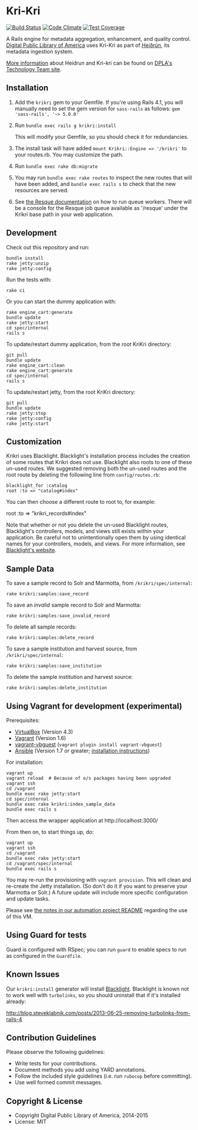 Kri-Kri
=======

[![Build Status](https://travis-ci.org/dpla/KriKri.svg?branch=develop)](https://travis-ci.org/dpla/KriKri) [![Code Climate](https://codeclimate.com/github/dpla/KriKri/badges/gpa.svg)](https://codeclimate.com/github/dpla/KriKri) [![Test Coverage](https://codeclimate.com/github/dpla/KriKri/badges/coverage.svg)](https://codeclimate.com/github/dpla/KriKri)

A Rails engine for metadata aggregation, enhancement, and quality control.
[Digital Public Library of America](http://dp.la/) uses Kri-Kri as part of
[Heiðrún](https://github.com/dpla/heidrun), its metadata ingestion system.

[More information](https://digitalpubliclibraryofamerica.atlassian.net/wiki/display/TECH/Heidrun) about Heidrun and Kri-kri can be found on [DPLA's Technology Team site](https://digitalpubliclibraryofamerica.atlassian.net/wiki/display/TECH).

Installation
-------------

1. Add the `krikri` gem to your Gemfile. If you're using Rails 4.1, you will
   manually need to set the gem version for `sass-rails` as follows:
   `gem 'sass-rails', '~> 5.0.0'`

2. Run `bundle exec rails g krikri:install`

   This will modify your Gemfile, so you should check it for redundancies.

3. The install task will have added `mount Krikri::Engine => '/krikri'` to
   your routes.rb.  You may customize the path.

4. Run `bundle exec rake db:migrate`

5. You may run `bundle exec rake routes` to inspect the new routes that
   will have been added, and `bundle exec rails s` to check that the new
   resources are served.

6. See [the Resque documentation](https://github.com/resque/resque/tree/1-x-stable)
   on how to run queue workers.  There will be a console for the Resque job
   queue available as '/resque' under the Krikri base path in your web
   application.


Development
-----------

Check out this repository and run:

    bundle install
    rake jetty:unzip
    rake jetty:config

Run the tests with:

    rake ci

Or you can start the dummy application with:

    rake engine_cart:generate
    bundle update
    rake jetty:start
    cd spec/internal
    rails s

To update/restart dummy application, from the root KriKri directory:

    git pull
    bundle update
    rake engine_cart:clean
    rake engine_cart:generate
    cd spec/internal
    rails s

To update/restart jetty, from the root KriKri directory:

    git pull
    bundle update
    rake jetty:stop
    rake jetty:config
    rake jetty:start

Customization
-------------

Krikri uses Blacklight.  Blacklight's installation process includes the
creation of some routes that Krikri does not use.  Blacklight also roots to one
of these un-used routes.  We suggested removing both the un-used routes and the
root route by deleting the following line from `config/routes.rb`:

    blacklight_for :catalog
    root :to => "catalog#index"

You can then choose a different route to root to, for example:

  root :to => "krikri_records#index"

Note that whether or not you delete the un-used Blacklight routes, Blacklight's
controllers, models, and views still exists within your application.  Be careful
not to unintentionally open them by using identical names for your controllers,
models, and views.  For more information, see [Blacklight's website](https://github.com/projectblacklight/blacklight).


Sample Data
-----------

To save a sample record to Solr and Marmotta, from `/krikri/spec/internal`:

    rake krikri:samples:save_record

To save an _invalid_ sample record to Solr and Marmotta:

    rake krikri:samples:save_invalid_record

To delete all sample records:

    rake krikri:samples:delete_record

To save a sample institution and harvest source, from `/krikri/spec/internal`:

    rake krikri:samples:save_institution

To delete the sample institution and harvest source:

    rake krikri:samples:delete_institution


Using Vagrant for development (experimental)
--------------------------------------------

Prerequisites:

* [VirtualBox](https://www.virtualbox.org/) (Version 4.3)
* [Vagrant](http://www.vagrantup.com/) (Version 1.6)
* [vagrant-vbguest](https://github.com/dotless-de/vagrant-vbguest/) (`vagrant plugin install vagrant-vbguest`)
* [Ansible](http://www.ansible.com/) (Version 1.7 or greater; [installation instructions](http://docs.ansible.com/intro_installation.html))


For installation:

    vagrant up
    vagrant reload  # Because of o/s packages having been upgraded
    vagrant ssh
    cd /vagrant
    bundle exec rake jetty:start
    cd spec/internal
    bundle exec rake krikri:index_sample_data
    bundle exec rails s

Then access the wrapper application at http://localhost:3000/

From then on, to start things up, do:

    vagrant up
    vagrant ssh
    cd /vagrant
    bundle exec rake jetty:start
    cd /vagrant/spec/internal
    bundle exec rails s

You may re-run the provisioning with `vagrant provision`.  This will
clean and re-create the Jetty installation.  (So don't do it if you want to
preserve your Marmotta or Solr.)  A future update will include more
specific configuration and update tasks.

Please see [the notes in our automation project README](https://github.com/dpla/automation/blob/develop/README-ingestion2.md#when-to-use-this-and-other-dpla-project-vms)
regarding the use of this VM.

Using Guard for tests
---------------------

Guard is configured with RSpec; you can run `guard` to enable specs to run as
configured in the `Guardfile`.

Known Issues
------------

Our `krikri:install` generator will install [Blacklight](https://github.com/projectblacklight/blacklight).
Blacklight is known not to  work well with `turbolinks`, so you should
uninstall that if it's installed already:

http://blog.steveklabnik.com/posts/2013-06-25-removing-turbolinks-from-rails-4

Contribution Guidelines
-----------------------
Please observe the following guidelines:

  - Write tests for your contributions.
  - Document methods you add using YARD annotations.
  - Follow the included style guidelines (i.e. run `rubocop` before committing).
  - Use well formed commit messages.

Copyright & License
--------------------

  - Copyright Digital Public Library of America, 2014-2015
  - License: MIT
